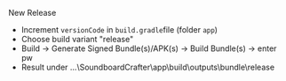 New Release
- Increment `versionCode` in `build.gradle`file (folder `app`)
- Choose build variant "release"
- Build -> Generate Signed Bundle(s)/APK(s) -> Build Bundle(s) -> enter pw
- Result under ...\SoundboardCrafter\app\build\outputs\bundle\release
